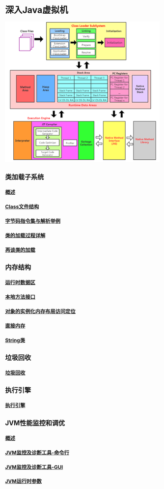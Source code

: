 # 深入Java虚拟机
![jvm整体结构](https://github.com/paulonglong/knowledgeJVM/blob/master/docs/images/jvm整体结构.png)

## 类加载子系统
### [概述](https://github.com/paulonglong/knowledgeJVM/blob/master/docs/内存与垃圾回收/类加载子系统.md)
### [Class文件结构](https://github.com/paulonglong/knowledgeJVM/blob/master/docs/字节码与类的加载/Class文件结构.md)
### [字节码指令集与解析举例](https://github.com/paulonglong/knowledgeJVM/blob/master/docs/字节码与类的加载/字节码指令集与解析举例.md)
### [类的加载过程详解](https://github.com/paulonglong/knowledgeJVM/blob/master/docs/字节码与类的加载/类的加载过程详解.md)
### [再谈类的加载](https://github.com/paulonglong/knowledgeJVM/blob/master/docs/字节码与类的加载/再谈类的加载.md)

## 内存结构
### [运行时数据区](https://github.com/paulonglong/knowledgeJVM/blob/master/docs/内存与垃圾回收/运行时数据区.md)
### [本地方法接口](https://github.com/paulonglong/knowledgeJVM/blob/master/docs/内存与垃圾回收/本地方法接口.md)
### [对象的实例化内存布局访问定位](https://github.com/paulonglong/knowledgeJVM/blob/master/docs/内存与垃圾回收/对象的实例化内存布局访问定位.md)
### [直接内存](https://github.com/paulonglong/knowledgeJVM/blob/master/docs/内存与垃圾回收/直接内存.md)
### [String类](https://github.com/paulonglong/knowledgeJVM/blob/master/docs/内存与垃圾回收/String类.md)

## 垃圾回收
### [垃圾回收](https://github.com/paulonglong/knowledgeJVM/blob/master/docs/内存与垃圾回收/垃圾回收.md)

## 执行引擎
### [执行引擎](https://github.com/paulonglong/knowledgeJVM/blob/master/docs/内存与垃圾回收/执行引擎.md)

## JVM性能监控和调优
### [概述](https://github.com/paulonglong/knowledgeJVM/blob/master/docs/性能监控和调优/概述.md)
### [JVM监控及诊断工具-命令行](https://github.com/paulonglong/knowledgeJVM/blob/master/docs/性能监控和调优/JVM监控及诊断工具-命令行.md)
### [JVM监控及诊断工具-GUI](https://github.com/paulonglong/knowledgeJVM/blob/master/docs/性能监控和调优/JVM监控及诊断工具-GUI.md)
### [JVM运行时参数](https://github.com/paulonglong/knowledgeJVM/blob/master/docs/性能监控和调优/JVM运行时参数.md)
